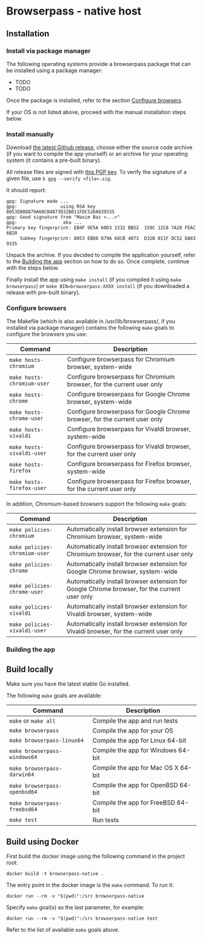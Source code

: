 # Browserpass - native host

## Installation

### Install via package manager

The following operating systems provide a browserpass package that can be installed using a package manager:

-   TODO
-   TODO

Once the package is installed, refer to the section [Configure browsers](#configure-browsers).

If your OS is not listed above, proceed with the manual installation steps below.

### Install manually

Download [the latest Github release](https://github.com/browserpass/browserpass-native/releases), choose either the source code archive (if you want to compile the app yourself) or an archive for your operating system (it contains a pre-built binary).

All release files are signed with [this PGP key](https://keybase.io/maximbaz). To verify the signature of a given file, use `$ gpg --verify <file>.sig`.

It should report:

```
gpg: Signature made ...
gpg:                using RSA key 8053EB88879A68CB4873D32B011FDC52DA839335
gpg: Good signature from "Maxim Baz <...>"
gpg:                 aka ...
Primary key fingerprint: EB4F 9E5A 60D3 2232 BB52  150C 12C8 7A28 FEAC 6B20
     Subkey fingerprint: 8053 EB88 879A 68CB 4873  D32B 011F DC52 DA83 9335
```

Unpack the archive. If you decided to compile the application yourself, refer to the [Building the app](#building-the-app) section on how to do so. Once complete, continue with the steps below.

Finally install the app using `make install` (if you compiled it using `make browserpass`) or `make BIN=browserpass-XXXX install` (if you downloaded a release with pre-built binary).

### Configure browsers

The Makefile (which is also available in /usr/lib/browserpass/, if you installed via package manager) contains the following `make` goals to configure the browsers you use:

| Command                    | Description                                                                |
| -------------------------- | -------------------------------------------------------------------------- |
| `make hosts-chromium`      | Configure browserpass for Chromium browser, system-wide                    |
| `make hosts-chromium-user` | Configure browserpass for Chromium browser, for the current user only      |
| `make hosts-chrome`        | Configure browserpass for Google Chrome browser, system-wide               |
| `make hosts-chrome-user`   | Configure browserpass for Google Chrome browser, for the current user only |
| `make hosts-vivaldi`       | Configure browserpass for Vivaldi browser, system-wide                     |
| `make hosts-vivaldi-user`  | Configure browserpass for Vivaldi browser, for the current user only       |
| `make hosts-firefox`       | Configure browserpass for Firefox browser, system-wide                     |
| `make hosts-firefox-user`  | Configure browserpass for Firefox browser, for the current user only       |

In addition, Chromium-based browsers support the following `make` goals:

| Command                       | Description                                                                                  |
| ----------------------------- | -------------------------------------------------------------------------------------------- |
| `make policies-chromium`      | Automatically install browser extension for Chromium browser, system-wide                    |
| `make policies-chromium-user` | Automatically install browser extension for Chromium browser, for the current user only      |
| `make policies-chrome`        | Automatically install browser extension for Google Chrome browser, system-wide               |
| `make policies-chrome-user`   | Automatically install browser extension for Google Chrome browser, for the current user only |
| `make policies-vivaldi`       | Automatically install browser extension for Vivaldi browser, system-wide                     |
| `make policies-vivaldi-user`  | Automatically install browser extension for Vivaldi browser, for the current user only       |

### Building the app

## Build locally

Make sure you have the latest stable Go installed.

The following `make` goals are available:

| Command                      | Description                         |
| ---------------------------- | ----------------------------------- |
| `make` or `make all`         | Compile the app and run tests       |
| `make browserpass`           | Compile the app for your OS         |
| `make browserpass-linux64`   | Compile the app for Linux 64-bit    |
| `make browserpass-windows64` | Compile the app for Windows 64-bit  |
| `make browserpass-darwin64`  | Compile the app for Mac OS X 64-bit |
| `make browserpass-openbsd64` | Compile the app for OpenBSD 64-bit  |
| `make browserpass-freebsd64` | Compile the app for FreeBSD 64-bit  |
| `make test`                  | Run tests                           |

## Build using Docker

First build the docker image using the following command in the project root:

```shell
docker build -t browserpass-native .
```

The entry point in the docker image is the `make` command. To run it:

```shell
docker run --rm -v "$(pwd)":/src browserpass-native
```

Specify `make` goal(s) as the last parameter, for example:

```shell
docker run --rm -v "$(pwd)":/src browserpass-native test
```

Refer to the list of available `make` goals above.

